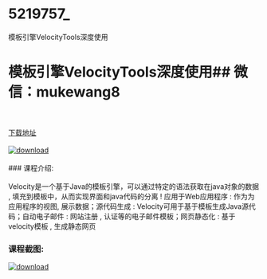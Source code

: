 # 5219757_
模板引擎VelocityTools深度使用
# 模板引擎VelocityTools深度使用## 微信：mukewang8
<br/></br>[下载地址](http://www.36tz.cn/article/5219757 "下载地址")
<br/></br>[![download](http://36tz.cn/muke_img/2021_05_1-10-300x136.png "下载地址")](http://www.36tz.cn/article/5219757 "下载地址")
<br/></br>### 课程介绍:<br/></br>Velocity是一个基于Java的模板引擎，可以通过特定的语法获取在java对象的数据 , 填充到模板中，从而实现界面和java代码的分离 !
应用于Web应用程序 : 作为为应用程序的视图, 展示数据；源代码生成 : Velocity可用于基于模板生成Java源代码；自动电子邮件 : 网站注册 , 认证等的电子邮件模板；网页静态化 : 基于velocity模板 , 生成静态网页

### 课程截图:
[![download](http://36tz.cn/muke_img/2021_05_2-12.png "下载地址")](http://www.36tz.cn/article/5219757 "下载地址")
